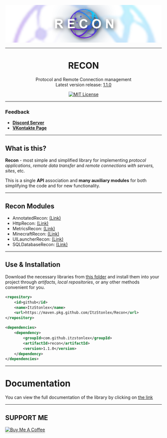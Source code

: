 <div align="center">

![Logo](recon_logo.png)

---

# RECON

Protocol and Remote Connection management
<br>
Latest version release: [1.1.0](https://github.com/ItzStonlex/Recon/releases/tag/1.1.0)

[![MIT License](https://img.shields.io/github/license/pl3xgaming/Purpur?&logo=github)](LICENSE)

---
</div>

### Feedback

+ **[Discord Server](https://discord.gg/GmT9pUy8af)**
+ **[VKontakte Page](https://vk.com/itzstonlex)**

---

## What is this?

**Recon** - most simple and simplified 
library for implementing _protocol applications_, 
_remote data transfer_ and _remote connections with 
servers, sites_, etc.

This is a single **API** association and **many auxiliary 
modules** for both simplifying the code and for new 
functionality.

---

## Recon Modules

* AnnotatedRecon: [(Link)](annotated-recon)
* HttpRecon: [(Link)](http-recon)
* MetricsRecon: [(Link)](metrics-recon)
* MinecraftRecon: [(Link)](minecraft-recon)
* UILauncherRecon: [(Link)](launcher-ui-recon)
* SQLDatabaseRecon: [(Link)](sql-database-recon)

---

## Use & Installation

Download the necessary libraries from [this folder](target-compiled) 
and install them into your project through *artifacts*, 
*local repositories*, or any other methods convenient for you.

```xml
<repository>
    <id>github</id>
    <name>ItzStonlex</name>
    <url>https://maven.pkg.github.com/ItzStonlex/Recon</url>
</repository>
```

```xml
<dependencies>
    <dependency>
        <groupId>com.github.itzstonlex</groupId>
        <artifactId>recon</artifactId>
        <version>1.1.0</version>
    </dependency>
</dependencies>
```

---

# Documentation

You can view the full documentation of the library by clicking on 
[the link](https://github.com/ItzStonlex/Recon/wiki)

---

## SUPPORT ME

<a href="https://www.buymeacoffee.com/itzstonlex" target="_blank"><img src="https://www.buymeacoffee.com/assets/img/custom_images/orange_img.png" alt="Buy Me A Coffee" style="height: 41px !important;width: 174px !important;box-shadow: 0px 3px 2px 0px rgba(190, 190, 190, 0.5) !important;-webkit-box-shadow: 0px 3px 2px 0px rgba(190, 190, 190, 0.5) !important;" ></a>

